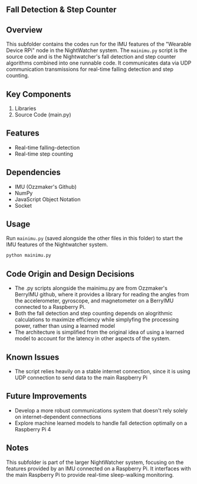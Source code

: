## Fall Detection & Step Counter

## Overview
This subfolder contains the codes run for the IMU features of the "Wearable Device RPi" node in the NightWatcher system. The `mainimu.py` script is the source code and is the Nightwatcher's fall detection and step counter algorithms combined into one runnable code.
It communicates data via UDP communication transmissions for real-time falling detection and step counting. 

## Key Components
1. Libraries 
2. Source Code (main.py)

## Features
- Real-time falling-detection
- Real-time step counting

## Dependencies
- IMU (Ozzmaker's Github)
- NumPy
- JavaScript Object Notation
- Socket

## Usage
Run `mainimu.py` (saved alongside the other files in this folder) to start the IMU features of the Nightwatcher system.
```bash
python mainimu.py
```

## Code Origin and Design Decisions
- The .py scripts alongside the mainimu.py are from Ozzmaker's BerryIMU github, where it provides a library for reading the angles from the accelerometer, gyroscope, and magnetometer on a BerryIMU connected to a Raspberry Pi.
- Both the fall detection and step counting depends on alogrithmic calculations to maximize efficiency while simplyfing the processing power, rather than using a learned model
- The architecture is simplified from the original idea of using a learned model to account for the latency in other aspects of the system.

## Known Issues
- The script relies heavily on a stable internet connection, since it is using UDP connection to send data to the main Raspberry Pi

## Future Improvements
- Develop a more robust communications system that doesn't rely solely on internet-dependent connections
- Explore machine learned models to handle fall detection optimally on a Raspberry Pi 4

## Notes
This subfolder is part of the larger NightWatcher system, focusing on the features provided by an IMU connected on a Raspberry Pi. It interfaces with the main Raspberry Pi to provide real-time sleep-walking monitoring.
